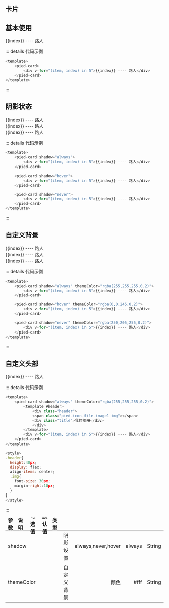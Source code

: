 ## 卡片

## 基本使用

<pied-card>
    <div v-for="(item, index) in 5">{{index}} ---- 路人</div>
</pied-card>

::: details 代码示例
```js
<template>
    <pied-card>
        <div v-for="(item, index) in 5">{{index}} ---- 路人</div>
    </pied-card>
</template>
```
:::

## 阴影状态

<pied-card shadow="always">
    <div v-for="(item, index) in 5">{{index}} ---- 路人</div>
</pied-card>

<pied-card shadow="hover">
    <div v-for="(item, index) in 5">{{index}} ---- 路人</div>
</pied-card>

<pied-card shadow="never">
    <div v-for="(item, index) in 5">{{index}} ---- 路人</div>
</pied-card>

::: details 代码示例
```js
<template>
    <pied-card shadow="always">
        <div v-for="(item, index) in 5">{{index}} ---- 路人</div>
    </pied-card>

    <pied-card shadow="hover">
        <div v-for="(item, index) in 5">{{index}} ---- 路人</div>
    </pied-card>

    <pied-card shadow="never">
        <div v-for="(item, index) in 5">{{index}} ---- 路人</div>
    </pied-card>
</template>
```
:::

## 自定义背景

<pied-card shadow="always" themeColor="rgba(255,255,255,0.2)">
    <div v-for="(item, index) in 5">{{index}} ---- 路人</div>
</pied-card>

<pied-card shadow="hover" themeColor="rgba(0,0,245,0.2)">
    <div v-for="(item, index) in 5">{{index}} ---- 路人</div>
</pied-card>

<pied-card shadow="never" themeColor="rgba(250,205,255,0.2)">
    <div v-for="(item, index) in 5">{{index}} ---- 路人</div>
</pied-card>

::: details 代码示例
```js
<template>
    <pied-card shadow="always" themeColor="rgba(255,255,255,0.2)">
        <div v-for="(item, index) in 5">{{index}} ---- 路人</div>
    </pied-card>

    <pied-card shadow="hover" themeColor="rgba(0,0,245,0.2)">
        <div v-for="(item, index) in 5">{{index}} ---- 路人</div>
    </pied-card>

    <pied-card shadow="never" themeColor="rgba(250,205,255,0.2)">
        <div v-for="(item, index) in 5">{{index}} ---- 路人</div>
    </pied-card>
</template>
```
:::

## 自定义头部

<pied-card shadow="always" themeColor="rgba(255,255,255,0.2)">
    <template #header>
        <div class="header">
          <span class="pied-icon-file-image1 img"></span>
          <div class="title">我的相册</div>
        </div>
    </template>
    <div v-for="(item, index) in 5">{{index}} ---- 路人</div>
</pied-card>

::: details 代码示例
```js
<template>
    <pied-card shadow="always" themeColor="rgba(255,255,255,0.2)">
        <template #header>
            <div class="header">
            <span class="pied-icon-file-image1 img"></span>
            <div class="title">我的相册</div>
            </div>
        </template>
        <div v-for="(item, index) in 5">{{index}} ---- 路人</div>
    </pied-card>
</template>

<style>
.header{
  height:40px;
  display: flex;
  align-items: center;
  .img{
    font-size: 30px; 
    margin-right:10px;
  }
}
</style>
```
:::

| 参数          |      说明  |  可选值 | 默认值 | 类型 | 
| -------------| :-------------: | ----------: | -------------: |  ----------: | 
| shadow      |  阴影设置          |  always,never,hover       |  always          |  String | 
| themeColor     |   自定义背景           |   颜色 |  #fff        |  String |

<script>

</script>

<style scoped>
.pied-card{
    margin-bottom:10px;
}

.header{
  height:40px;
  display: flex;
  align-items: center;
}
.img{
    font-size: 30px; 
    margin-right:10px;
}
</style>